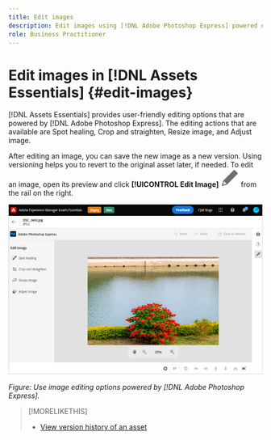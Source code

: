 ```yaml
---
title: Edit images
description: Edit images using [!DNL Adobe Photoshop Express] powered options and save updated images as versions.
role: Business Practitioner
---
```


# Edit images in [!DNL Assets Essentials] {#edit-images}

[!DNL Assets Essentials] provides user-friendly editing options that are powered by [!DNL Adobe Photoshop Express]. The editing actions that are available are Spot healing, Crop and straighten, Resize image, and Adjust image.

After editing an image, you can save the new image as a new version. Using versioning helps you to revert to the original asset later, if needed. To edit an image, open its preview and click **[!UICONTROL Edit Image]** ![edit icon](assets/do-not-localize/edit.svg) from the rail on the right.

<!-- 
![Option to edit an image](assets/edit-image1.png) -->

![Options to edit an image](assets/edit-image2.png)

*Figure: Use image editing options powered by [!DNL Adobe Photoshop Express].*

>[!MORELIKETHIS]
>
>* [View version history of an asset](/help/understand-interface.md#view-versions)
